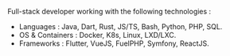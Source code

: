 Full-stack developer working with the following technologies :
- Languages : Java, Dart, Rust, JS/TS, Bash, Python, PHP, SQL.
- OS & Containers : Docker, K8s, Linux, LXD/LXC.
- Frameworks : Flutter, VueJS, FuelPHP, Symfony, ReactJS.
